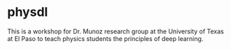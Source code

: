 # physdl
This is a workshop for Dr. Munoz research group at the University of Texas at El Paso to teach physics students the principles of deep learning.
